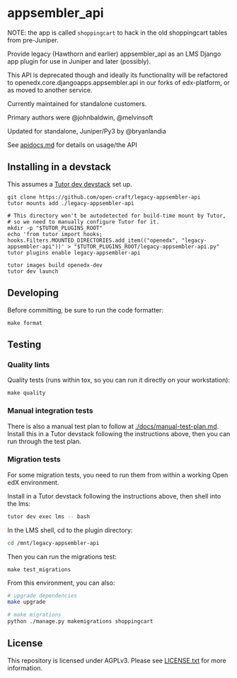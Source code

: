 # appsembler_api

NOTE: the app is called `shoppingcart` to hack in the old shoppingcart tables from pre-Juniper.

Provide legacy (Hawthorn and earlier) appsembler_api as an LMS Django app plugin
for use in Juniper and later (possibly).

This API is deprecated though and ideally its functionality will be refactored to
openedx.core.djangoapps.appsembler.api in our forks of edx-platform, or as moved to
another service.

Currently maintained for standalone customers.

Primary authors were @johnbaldwin, @melvinsoft

Updated for standalone, Juniper/Py3 by @bryanlandia

See [apidocs.md](./appsembler_api/apidocs.md) for details on usage/the API

## Installing in a devstack

This assumes a [Tutor dev devstack](https://docs.tutor.edly.io/dev.html) set up.

```
git clone https://github.com/open-craft/legacy-appsembler-api
tutor mounts add ./legacy-appsembler-api

# This directory won't be autodetected for build-time mount by Tutor,
# so we need to manually configure Tutor for it.
mkdir -p "$TUTOR_PLUGINS_ROOT"
echo 'from tutor import hooks; hooks.Filters.MOUNTED_DIRECTORIES.add_item(("openedx", "legacy-appsembler-api"))' > "$TUTOR_PLUGINS_ROOT/legacy-appsembler-api.py"
tutor plugins enable legacy-appsembler-api

tutor images build openedx-dev
tutor dev launch
```

## Developing

Before committing, be sure to run the code formatter:

```
make format
```

## Testing

### Quality lints

Quality tests (runs within tox, so you can run it directly on your workstation):

```
make quality
```

### Manual integration tests

There is also a manual test plan to follow at [./docs/manual-test-plan.md](./docs/manual-test-plan.md).
Install this in a Tutor devstack following the instructions above, then you can run through the test plan.

### Migration tests

For some migration tests,
you need to run them from within a working Open edX environment.

Install in a Tutor devstack following the instructions above, then shell into the lms:

```sh
tutor dev exec lms -- bash
```

In the LMS shell, cd to the plugin directory:

```sh
cd /mnt/legacy-appsembler-api
```

Then you can run the migrations test:

```
make test_migrations
```

From this environment, you can also:

```sh
# upgrade dependencies
make upgrade

# make migrations
python ./manage.py makemigrations shoppingcart
```

## License

This repository is licensed under AGPLv3. Please see [LICENSE.txt](./LICENSE.txt) for more information.
